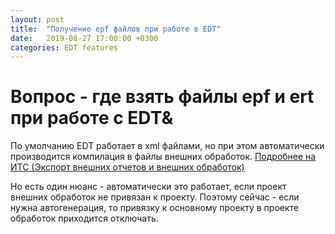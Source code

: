 ```yaml
---
layout: post
title:  "Получение epf файлов при работе в EDT"
date:   2019-08-27 17:00:00 +0300
categories: EDT features
---
```


# Вопрос - где взять файлы epf и ert при работе с EDT&

По умолчанию EDT работает в xml файлами, но при этом автоматически производится компилация в файлы внешних обработок.
[Подробнее на ИТС (Экспорт внешних отчетов и внешних обработок)](https://its.1c.ru/db/edtdoc#content:304:hdoc)

Но есть один нюанс - автоматически это работает, если проект внешних обработок не привязан к проекту.
Поэтому сейчас - если нужна автогенерация, то привязку к основному проекту в проекте обработок приходится отключать.
